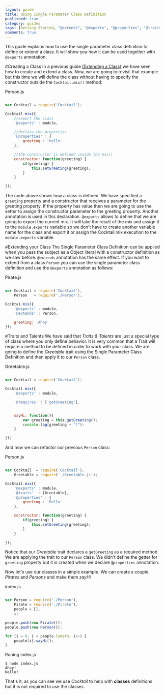 ```yaml
---
layout: guide
title: Using Single Parameter Class Definition
published: true
category: guides
tags: [Getting Started, "@extends", "@exports", "@properties", "@traits", "@requires"]
comments: true
---
```


This guide explains how to use the single parameter class definition to define or extend a class. It will show you how
it can be used together with `@exports` annotation.

#Creating a Class
In a previous guide [(Extending a Class)](/guides/extending-a-class.html) we have seen how to create and extend a class. Now,
we are going to revisit that example but this time we will define the class without having to specify the constructor
outside the `Cocktail.mix()` method:

Person.js

````javascript

var Cocktail = require('Cocktail');

Cocktail.mix({
    //export the class 
    '@exports' : module,

    //declare the properties
    '@properties' : {
        greeting : 'Hello'
    },

    //the constructor is defined inside the mix()
    constructor: function(greeting) {
        if(greeting) {
            this.setGreeting(greeting);
        }
    }

});

````

The code above shows how a class is defined. We have specified a `greeting` property and a constructor that receives a 
parameter for the greeting property. If the property has value then we are going to use the setter to assign the constructor
parameter to the greeting property.
Another annotation is used in this declaration. `@exports` allows to define that we are going to export the current mix. 
It will take the result of the mix and assign it to the `module.exports` variable so we don't have to create another
variable name for the class and export it or assign the Cocktail.mix execution to the `module.exports` variable.

#Extending your Class
The Single Parameter Class Definition can be applied when you pass the subject as a Object literal with a constructor
definition as we saw before. `@extends` annotation has the same effect. If you want to extend from a class `Person` 
you can use the single parameter class definition and use the `@exports` annotation as follows:

Pirate.js

````javascript

var Cocktail = require('Cocktail'),
    Person   = require('./Person');

Cocktai.mix({
    '@exports' : module,
    '@extends' : Person,

    greeting: 'Ahoy'
});

````

#Traits and Talents
We have said that _Traits & Talents_ are just a special type of class where you only define behavior. It is very common
that a Trait will require a method to be defined in order to work with your class. 
We are going to define the _Greetable_ trait using the Single Parameter Class Definition and then apply it to our `Person` class.

Greetable.js

````javascript

var Cocktail = require('Cocktail');

Cocktail.mix({
    '@exports' : module,

    '@requires' : ['getGreeting'],


    sayHi: function(){
        var greeting = this.getGreeting();
        console.log(greeting + "!");
    }

});

````

And now we can refactor our previous `Person` class:

Person.js

````javascript

var Cocktail  = require('Cocktail'),
    Greetable = require('./Greetable.js');

Cocktail.mix({
    '@exports' : module,
    '@traits'  : [Greetable],
    '@properties' : {
        greeting : 'Hello'
    },

    constructor: function(greeting) {
        if(greeting) {
            this.setGreeting(greeting);
        }
    }

});

````

Notice that our _Greetable_ trait declares a `getGreeting` as a required method. We are applying the trait to our 
`Person` class. We didn't define the getter for `greeting` property but it is created when we declare `@properties`
annotation. 

Now let's use our classes in a simple example. We can create a couple _Pirates_ and _Persons_ and make them _sayHi_

index.js

````javascript

var Person = require('./Person'),
    Pirate = require('./Pirate'),
    people = [],
    i;

people.push(new Pirate());
people.push(new Person());

for (i = 0; i < people.length; i++) {
    people[i].sayHi();
}

````

Runing index.js

````console
$ node index.js
Ahoy!
Hello!
````

That's it, as you can see we use _Cocktail_ to help with **classes** definitions but it is not required to use the
classes.


